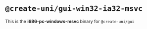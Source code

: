 # `@create-uni/gui-win32-ia32-msvc`

This is the **i686-pc-windows-msvc** binary for `@create-uni/gui`
